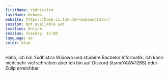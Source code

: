 ```yaml
---
firstName: Yudhistira
lastName: Wibowo
website: https://home.in.tum.de/~wibowo/tutor/
session: Not available yet
location: Online
session: Tuesday, 13:00
language: de
color: blue
---
```


Hallo, 
ich bin Yudhistira Wibowo und studiere Bachelor Informatik. Ich kann nicht sehr viel schreiben aber ich bin auf Discord (itsmeYAW#1268) oder Zulip erreichbar.
